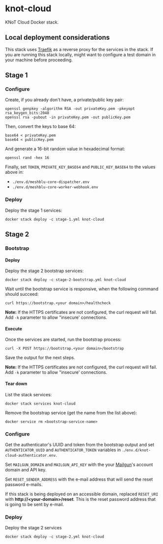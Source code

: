 # knot-cloud

KNoT Cloud Docker stack.

## Local deployment considerations

This stack uses [Traefik](https://traefik.io) as a reverse proxy for the services in the stack. If you are running this stack locally, might want to configure a test domain in your machine before proceeding.

## Stage 1

### Configure

Create, if you already don't have, a private/public key pair:

```
openssl genpkey -algorithm RSA -out privateKey.pem -pkeyopt rsa_keygen_bits:2048
openssl rsa -pubout -in privateKey.pem -out publicKey.pem
```

Then, convert the keys to base 64:

```
base64 < privateKey.pem
base64 < publicKey.pem
```

And generate a 16-bit random value in hexadecimal format:

```
openssl rand -hex 16
```

Finally, set `TOKEN`, `PRIVATE_KEY_BASE64` and `PUBLIC_KEY_BASE64` to the values above in:
- `./env.d/meshblu-core-dispatcher.env`
- `./env.d/meshblu-core-worker-webhook.env`

### Deploy

Deploy the stage 1 services:

```
docker stack deploy -c stage-1.yml knot-cloud
```

## Stage 2

### Bootstrap

#### Deploy

Deploy the stage 2 bootstrap services:

```
docker stack deploy -c stage-2-bootstrap.yml knot-cloud
```

Wait until the bootstrap service is responsive, when the following command should succeed:

```
curl https://bootstrap.<your domain>/healthcheck
```

**Note:** If the HTTPS certificates are not configured, the curl request will fail. Add `-k` parameter to allow "insecure' connections.

#### Execute

Once the services are started, run the bootstrap process:

```
curl -X POST https://bootstrap.<your domain>/bootstrap
```

Save the output for the next steps.

**Note:** If the HTTPS certificates are not configured, the curl request will fail. Add `-k` parameter to allow "insecure' connections.

#### Tear down

List the stack services:

```
docker stack services knot-cloud
```

Remove the bootstrap service (get the name from the list above):

```
docker service rm <bootstrap-service-name>
```

### Configure

Get the authenticator's UUID and token from the bootstrap output and set `AUTHENTICATOR_UUID` and `AUTHENTICATOR_TOKEN` variables in `./env.d/knot-cloud-authenticator.env`.

Set `MAILGUN_DOMAIN` and `MAILGUN_API_KEY` with the your [Mailgun](https://mailgun.com)'s account domain and API key.

Set `RESET_SENDER_ADDRESS` with the e-mail address that will send the reset password e-mails.

If this stack is being deployed on an accessible domain, replaced `RESET_URI` with **http://&lt;your-domain&gt;/reset**. This is the reset password address that is going to be sent by e-mail.

### Deploy

Deploy the stage 2 services

```
docker stack deploy -c stage-2.yml knot-cloud
```
